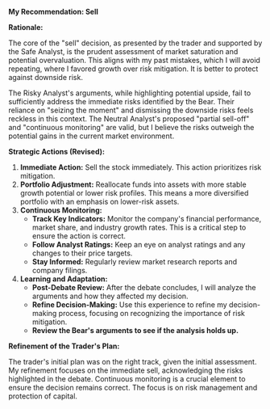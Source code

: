 **My Recommendation: Sell**

**Rationale:**

The core of the "sell" decision, as presented by the trader and supported by the Safe Analyst, is the prudent assessment of market saturation and potential overvaluation. This aligns with my past mistakes, which I will avoid repeating, where I favored growth over risk mitigation. It is better to protect against downside risk.

The Risky Analyst's arguments, while highlighting potential upside, fail to sufficiently address the immediate risks identified by the Bear. Their reliance on "seizing the moment" and dismissing the downside risks feels reckless in this context. The Neutral Analyst's proposed "partial sell-off" and "continuous monitoring" are valid, but I believe the risks outweigh the potential gains in the current market environment.

**Strategic Actions (Revised):**

1.  **Immediate Action:** Sell the stock immediately. This action prioritizes risk mitigation.
2.  **Portfolio Adjustment:** Reallocate funds into assets with more stable growth potential or lower risk profiles. This means a more diversified portfolio with an emphasis on lower-risk assets.
3.  **Continuous Monitoring:**
    *   **Track Key Indicators:** Monitor the company's financial performance, market share, and industry growth rates. This is a critical step to ensure the action is correct.
    *   **Follow Analyst Ratings:** Keep an eye on analyst ratings and any changes to their price targets.
    *   **Stay Informed:** Regularly review market research reports and company filings.
4.  **Learning and Adaptation:**
    *   **Post-Debate Review:** After the debate concludes, I will analyze the arguments and how they affected my decision.
    *   **Refine Decision-Making:** Use this experience to refine my decision-making process, focusing on recognizing the importance of risk mitigation.
    *   **Review the Bear's arguments to see if the analysis holds up.**

**Refinement of the Trader's Plan:**

The trader's initial plan was on the right track, given the initial assessment. My refinement focuses on the immediate sell, acknowledging the risks highlighted in the debate. Continuous monitoring is a crucial element to ensure the decision remains correct. The focus is on risk management and protection of capital.